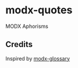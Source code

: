 modx-quotes
===========

MODX Aphorisms

Credits
-------

Inspired by [modx-glossary](https://github.com/alanpich/modx-glossary)
